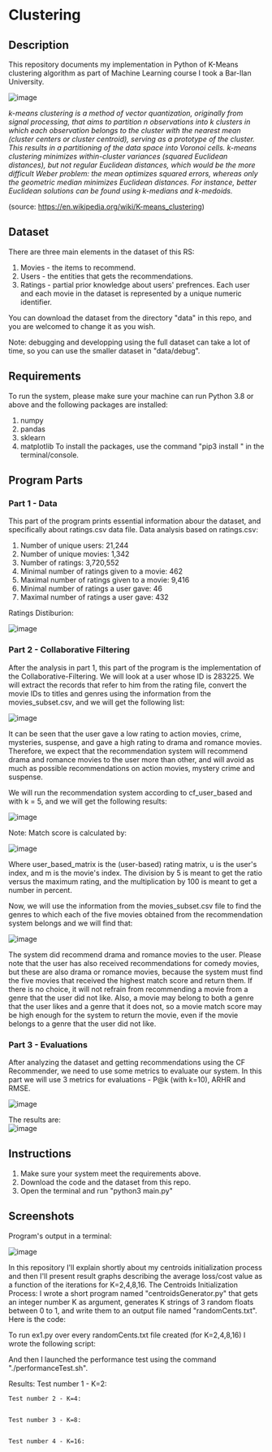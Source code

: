 # Clustering

## Description
This repository documents my implementation in Python of K-Means clustering algorithm as part of Machine Learning course I took a Bar-Ilan University.

![image](https://user-images.githubusercontent.com/72878018/153747547-cc5110fa-5f90-4a6f-b448-7513c7371712.png)

_k-means clustering is a method of vector quantization, originally from signal processing, that aims to partition n observations into k clusters in which each observation belongs to the cluster with the nearest mean (cluster centers or cluster centroid), serving as a prototype of the cluster. This results in a partitioning of the data space into Voronoi cells. k-means clustering minimizes within-cluster variances (squared Euclidean distances), but not regular Euclidean distances, which would be the more difficult Weber problem: the mean optimizes squared errors, whereas only the geometric median minimizes Euclidean distances. For instance, better Euclidean solutions can be found using k-medians and k-medoids._

(source: https://en.wikipedia.org/wiki/K-means_clustering)



## Dataset

There are three main elements in the dataset of this RS:
1. Movies - the items to recommend.
2. Users - the entities that gets the recommendations.
3. Ratings - partial prior knowledge about users' prefrences.
Each user and each movie in the dataset is represented by a unique numeric identifier.

You can download the dataset from the directory "data" in this repo, and you are welcomed to change it as you wish.

Note: debugging and developping using the full dataset can take a lot of time, so you can use the smaller dataset in "data/debug".


## Requirements

To run the system, please make sure your machine can run Python 3.8 or above and the following packages are installed:
1. numpy
2. pandas
3. sklearn
4. matplotlib
To install the packages, use the command "pip3 install <package-name>" in the terminal/console.


## Program Parts
  
### Part 1 - Data
This part of the program prints essential information abour the dataset, and specifically about ratings.csv data file.
Data analysis based on ratings.csv:
1. Number of unique users: 21,244
2. Number of unique movies: 1,342
3. Number of ratings: 3,720,552
4. Minimal number of ratings given to a movie: 462
5. Maximal number of ratings given to a movie: 9,416
6. Minimal number of ratings a user gave: 46
7. Maximal number of ratings a user gave: 432
  
Ratings Distiburion:
  
![image](https://user-images.githubusercontent.com/72878018/153745187-d6a30455-c2cc-4396-838e-8b1e57b277ea.png)


### Part 2 - Collaborative Filtering
After the analysis in part 1, this part of the program is the implementation of the Collaborative-Filtering.
We will look at a user whose ID is 283225. We will extract the records that refer to him from the rating file, convert the movie IDs to titles and genres using the information from the movies_subset.csv, and we will get the following list:
 
![image](https://user-images.githubusercontent.com/72878018/153745720-bf2c26ac-12a0-4d25-a763-efaedf18301f.png)
  
It can be seen that the user gave a low rating to action movies, crime, mysteries, suspense, and gave a high rating to drama and romance movies. Therefore, we expect that the recommendation system will recommend drama and romance movies to the user more than other, and will avoid as much as possible recommendations on action movies, mystery crime and suspense.

We will run the recommendation system according to cf_user_based and with k = 5, and we will get the following results:
 
![image](https://user-images.githubusercontent.com/72878018/153745792-fe25d643-506a-4478-ab78-c67c2c7bc520.png)
  
Note: Match score is calculated by:
  
![image](https://user-images.githubusercontent.com/72878018/153745801-e72dfcd0-71cd-4854-baba-90b4c3ed02dd.png)
  
Where user_based_matrix is the (user-based) rating matrix, u is the user's index, and m is the movie's index. The division by 5 is meant to get the ratio versus the maximum rating, and the multiplication by 100 is meant to get a number in percent.
  
Now, we will use the information from the movies_subset.csv file to find the genres to which each of the five movies obtained from the recommendation system belongs and we will find that:
  
![image](https://user-images.githubusercontent.com/72878018/153745819-bbd0cc80-d2e6-4e95-b221-3baf0ecbbbe9.png)
 
The system did recommend drama and romance movies to the user. Please note that the user has also received recommendations for comedy movies, but these are also drama or romance movies, because the system must find the five movies that received the highest match score and return them. If there is no choice, it will not refrain from recommending a movie from a genre that the user did not like. Also, a movie may belong to both a genre that the user likes and a genre that it does not, so a movie match score may be high enough for the system to return the movie, even if the movie belongs to a genre that the user did not like.

  
### Part 3 - Evaluations
After analyzing the dataset and getting recommendations using the CF Recommender, we need to use some metrics to evaluate our system. 
In this part we will use 3 metrics for evaluations - P@k (with k=10), ARHR and RMSE.

![image](https://user-images.githubusercontent.com/72878018/153746164-4176c4dd-ec7d-43f7-918a-491aaa23d123.png)

  
The results are:  
![image](https://user-images.githubusercontent.com/72878018/153746012-1db88047-3d70-4148-8c3b-c0935562d060.png)
  
  
## Instructions

1. Make sure your system meet the requirements above.
2. Download the code and the dataset from this repo.
3. Open the terminal and run "python3 main.py"


## Screenshots

Program's output in a terminal:
  
![image](https://user-images.githubusercontent.com/72878018/153746867-5d2320da-2410-4b0e-9980-bbec76c66192.png)




In this repository I'll explain shortly about my centroids initialization process and then I'll present result graphs describing the average loss/cost value as a function of the iterations for K=2,4,8,16.
The Centroids Initialization Process:
I wrote a short program named "centroidsGenerator.py" that gets an integer number K as argument, generates K strings of 3 random floats between 0 to 1, and write them to an output file named "randomCents.txt".
Here is the code: 
 
To run ex1.py over every randomCents.txt file created (for K=2,4,8,16) I wrote the following script:
 
And then I launched the performance test using the command "./performanceTest.sh".

Results:
	Test number 1 - K=2:
 

	Test number 2 - K=4:
 

	Test number 3 - K=8:
 

	Test number 4 - K=16:
 


